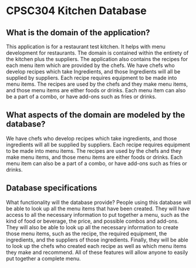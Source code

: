 # CPSC304 Kitchen Database #

## What is the domain of the application?

This application is for a restaurant test kitchen. It helps with menu development for restaurants. The domain is contained within the entirety of the kitchen plus the suppliers. The application also contains the recipes for each menu item which are provided by the chefs. We have chefs who develop recipes which take Ingredients, and those Ingredients will all be supplied by suppliers. Each recipe requires equipment to be made into menu items. The recipes are used by the chefs and they make menu items, and those menu items are either foods or drinks. Each menu item can also be a part of a combo, or have add-ons such as fries or drinks.

## What aspects of the domain are modeled by the database?

  We have chefs who develop recipes which take ingredients, and those ingredients will all be supplied by suppliers. Each recipe requires equipment to be made into menu items. The recipes are used by the chefs and they make menu items, and those menu items are either foods or drinks. Each menu item can also be a part of a combo, or have add-ons such as fries or drinks.

## Database specifications

  What functionality will the database provide?
People using this database will be able to look up all the menu items that have been created. They will have access to all the necessary information to put together a menu, such as the kind of food or beverage, the price, and possible combos and add-ons. They will also be able to look up all the necessary information to create those menu items, such as the recipe, the required equipment, the ingredients, and the suppliers of those ingredients. Finally, they will be able to look up the chefs who created each recipe as well as which menu items they make and recommend. All of these features will allow anyone to easily put together a complete menu.


